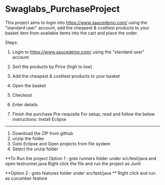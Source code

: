 # Swaglabs_PurchaseProject
This project aims to login into https://www.saucedemo.com/ using the "standard user" account, 
add the  cheapest & costliest products to your basket item from available items into the cart and place the order.

Steps:

1. Login to https://www.saucedemo.com/ using the "standard user" account

2. Sort the products by Price (high to low)

3. Add the cheapest & costliest products to your basket

4. Open the basket

5. Checkout

6. Enter details

7. Finish the purchase
Pre-requisite
For setup, read and follow the below instructions:
Install Eclipse
----------------
1. Download the ZIP from github
2. unzip the folder
3. Goto Eclipse and Open projects from file system
4. Select the unzip folder

**To Run the project
Option 1 : goto runners folder under src/test/java and open testrunner.java 
Right click the file and run the project as Junit 

**Option 2 : goto features folder under src/test/java
** Right click and run as cucumber feature


